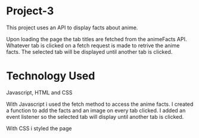 # Project-3
This project uses an API to display facts about anime.

Upon loading the page the tab titles are fetched from the animeFacts API. Whatever tab is clicked on a fetch request is made to retrive the anime facts. The selected tab will be displayed until another tab is clicked.

# Technology Used
Javascript, HTML and CSS

With Javascript i used the fetch method to access the anime facts. I created a function to add the facts and an image on every tab clicked. I added an event listener so the selected tab will display until another tab is clicked.

With CSS i styled the page
